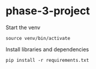 # phase-3-project

Start the venv
```commandline
source venv/bin/activate
```

Install libraries and dependencies
```commandline
pip install -r requirements.txt
```